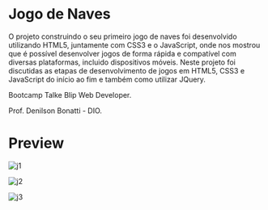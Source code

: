 # Jogo de Naves

O projeto construindo o seu primeiro jogo de naves foi desenvolvido utilizando HTML5, juntamente com CSS3 e o JavaScript, onde nos mostrou que é possível desenvolver jogos de forma rápida e compatível com diversas plataformas, incluido dispositivos móveis. Neste projeto foi discutidas as etapas de desenvolvimento de jogos em HTML5, CSS3 e JavaScript do início ao fim e também como utilizar JQuery.

Bootcamp Talke Blip Web Developer.

Prof. Denilson Bonatti - DIO.


# Preview
![j1](https://user-images.githubusercontent.com/78940661/178122542-22379788-54f4-4cb1-8ae2-1097a7d91c46.png)

![j2](https://user-images.githubusercontent.com/78940661/178122968-73650fd4-9e4d-41b1-9d1e-60855efd7edf.png)

![j3](https://user-images.githubusercontent.com/78940661/178122973-7c702da6-0760-4389-8d13-6b9a5dc9243e.png)

